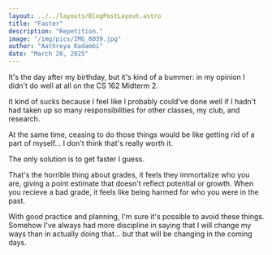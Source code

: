 ```yaml
---
layout: ../../layouts/BlogPostLayout.astro
title: "Faster"
description: "Repetition."
image: "/img/pics/IMG_8039.jpg"
author: "Aathreya Kadambi"
date: "March 20, 2025"
---
```


It's the day after my birthday, but it's kind of a bummer: in my opinion I didn't do well at all on the CS 162 Midterm 2.

It kind of sucks because I feel like I probably could've done well if I hadn't had taken up so many responsibilities for other classes, my club, and research. 

At the same time, ceasing to do those things would be like getting rid of a part of myself... I don't think that's really worth it.

The only solution is to get faster I guess.

That's the horrible thing about grades, it feels they immortalize who you are, giving a point estimate that doesn't reflect potential or growth. When you recieve a bad grade, it feels like being harmed for who you were in the past.

With good practice and planning, I'm sure it's possible to avoid these things. Somehow I've always had more discipline in saying that I will change my ways than in actually doing that... but that will be changing in the coming days. 